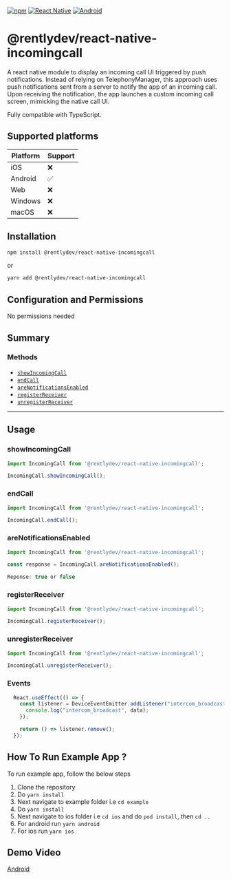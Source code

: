 [![npm](https://img.shields.io/npm/v/@rentlydev/react-native-incomingcall.svg)](https://npmjs.com/@rentlydev/react-native-incomingcall) [![React Native](https://img.shields.io/badge/React_Native-21232a?style=flat&logo=react&logoColor=0a7ea4&logoSize=small.svg)]() [![Android](https://img.shields.io/badge/Android-green?style=flat&logo=android&logoColor=white)]()

# @rentlydev/react-native-incomingcall

A react native module to display an incoming call UI triggered by push notifications. Instead of relying on TelephonyManager, this approach uses push notifications sent from a server to notify the app of an incoming call. Upon receiving the notification, the app launches a custom incoming call screen, mimicking the native call UI. 

Fully compatible with TypeScript.

## Supported platforms

| Platform  |  Support |
|---|---|
| iOS  |  ❌ |
| Android  |  ✅ |
| Web  |  ❌ |
| Windows  |  ❌ |
| macOS  |  ❌ |

## Installation

```sh
npm install @rentlydev/react-native-incomingcall
```
or

```sh
yarn add @rentlydev/react-native-incomingcall
```

## Configuration and Permissions

No permissions needed

## Summary

### Methods

* [`showIncomingCall`](#showIncomingCall)
* [`endCall`](#endCall)
* [`areNotificationsEnabled`](#areNotificationsEnabled)
* [`registerReceiver`](#registerReceiver)
* [`unregisterReceiver`](#unregisterReceiver)

---

## Usage

### showIncomingCall
```javascript
import IncomingCall from '@rentlydev/react-native-incomingcall';

IncomingCall.showIncomingCall();
```

### endCall
```javascript
import IncomingCall from '@rentlydev/react-native-incomingcall';

IncomingCall.endCall();
```

### areNotificationsEnabled
```javascript
import IncomingCall from '@rentlydev/react-native-incomingcall';

const response = IncomingCall.areNotificationsEnabled();

Reponse: true or false
```

### registerReceiver
```javascript
import IncomingCall from '@rentlydev/react-native-incomingcall';

IncomingCall.registerReceiver();
```

### unregisterReceiver
```javascript
import IncomingCall from '@rentlydev/react-native-incomingcall';

IncomingCall.unregisterReceiver();
```

### Events
```javascript
  React.useEffect(() => {
    const listener = DeviceEventEmitter.addListener("intercom_broadcast", (data) => {
      console.log("intercom_broadcast", data);
    });

    return () => listener.remove();
  });
```

## How To Run Example App ?

To run example app, follow the below steps

1. Clone the repository
2. Do `yarn install`
3. Next navigate to example folder i.e `cd example`
4. Do `yarn install`
5. Next navigate to ios folder i.e `cd ios` and do `pod install`, then `cd ..`
6. For android run `yarn android`
7. For ios run `yarn ios`

## Demo Video

[Android](https://drive.google.com/file/d/1X-4Mpmq86gD46IAy_QH6YbJMC_DzG1cb/preview) 

